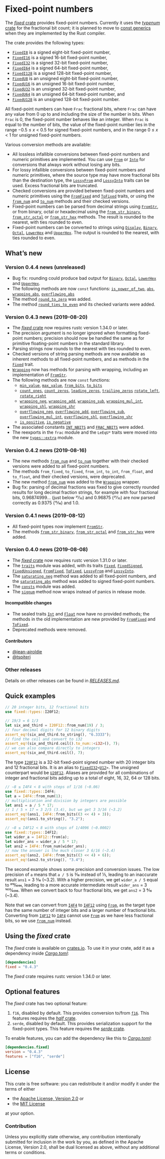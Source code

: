 <!-- Copyright © 2018–2019 Trevor Spiteri -->

<!-- Copying and distribution of this file, with or without
modification, are permitted in any medium without royalty provided the
copyright notice and this notice are preserved. This file is offered
as-is, without any warranty. -->

# Fixed-point numbers

The [*fixed* crate] provides fixed-point numbers. Currently it uses
the [*typenum* crate] for the fractional bit count; it is planned to
move to [const generics] when they are implemented by the Rust
compiler.

The crate provides the following types:

  * [`FixedI8`] is a signed eight-bit fixed-point number,
  * [`FixedI16`] is a signed 16-bit fixed-point number,
  * [`FixedI32`] is a signed 32-bit fixed-point number,
  * [`FixedI64`] is a signed 64-bit fixed-point number,
  * [`FixedI128`] is a signed 128-bit fixed-point number,
  * [`FixedU8`] is an unsigned eight-bit fixed-point number,
  * [`FixedU16`] is an unsigned 16-bit fixed-point number,
  * [`FixedU32`] is an unsigned 32-bit fixed-point number,
  * [`FixedU64`] is an unsigned 64-bit fixed-point number, and
  * [`FixedU128`] is an unsigned 128-bit fixed-point number.

All fixed-point numbers can have `Frac` fractional bits, where `Frac`
can have any value from 0 up to and including the size of the number
in bits. When `Frac` is 0, the fixed-point number behaves like an
integer. When `Frac` is equal to the number of bits, the value of the
fixed-point number lies in the range −0.5 ≤ *x* < 0.5 for signed
fixed-point numbers, and in the range 0 ≤ *x* < 1 for unsigned
fixed-point numbers.

Various conversion methods are available:

  * All lossless infallible conversions between fixed-point numbers
    and numeric primitives are implemented. You can use [`From`] or
    [`Into`] for conversions that always work without losing any bits.
  * For lossy infallible conversions between fixed-point numbers and
    numeric primitives, where the source type may have more fractional
    bits than the destination type, the [`LossyFrom`] and
    [`LossyInto`] traits can be used. Excess fractional bits are
    truncated.
  * Checked conversions are provided between fixed-point numbers and
    numeric primitives using the [`FromFixed`] and [`ToFixed`] traits,
    or using the [`from_num`] and [`to_num`] methods and their checked
    versions.
  * Fixed-point numbers can be parsed from decimal strings using
    [`FromStr`], or from binary, octal or hexadecimal using the
    [`from_str_binary`], [`from_str_octal`] or [`from_str_hex`]
    methods. The result is rounded to the nearest, with ties rounded
    to even.
  * Fixed-point numbers can be converted to strings using [`Display`],
    [`Binary`], [`Octal`], [`LowerHex`] and [`UpperHex`]. The output
    is rounded to the nearest, with ties rounded to even.

## What’s new

### Version 0.4.4 news (unreleased)

  * Bug fix: rounding could produce bad output for [`Binary`],
    [`Octal`], [`LowerHex`] and [`UpperHex`].
  * The following methods are now `const` functions:
    [`is_power_of_two`], [`abs`], [`wrapping_abs`],
    [`overflowing_abs`]
  * The method [`round_to_zero`] was added.
  * The method [`round_ties_to_even`] and its checked variants were
    added.

[`abs`]: https://docs.rs/fixed/0.4.3/fixed/struct.FixedI32.html#method.abs
[`is_power_of_two`]: https://docs.rs/fixed/0.4.3/fixed/struct.FixedU32.html#method.is_power_of_two
[`overflowing_abs`]: https://docs.rs/fixed/0.4.3/fixed/struct.FixedI32.html#method.overflowing_abs
[`round_ties_to_even`]: https://docs.rs/fixed/0.4.3/fixed/struct.FixedI32.html#method.round_ties_to_even
[`round_to_zero`]: https://docs.rs/fixed/0.4.3/fixed/struct.FixedI32.html#method.round_to_zero
[`wrapping_abs`]: https://docs.rs/fixed/0.4.3/fixed/struct.FixedI32.html#method.wrapping_abs

### Version 0.4.3 news (2019-08-20)

  * The [*fixed* crate] now requires rustc version 1.34.0 or later.
  * The precision argument is no longer ignored when formatting
    fixed-point numbers; precision should now be handled the same as
    for primitive floating-point numbers in the standard library.
  * Parsing strings now rounds to the nearest with ties rounded to
    even.
  * Checked versions of string parsing methods are now available as
    inherent methods to all fixed-point numbers, and as methods in the
    [`Fixed`] trait.
  * [`Wrapping`] now has methods for parsing with wrapping, including
    an implementation of [`FromStr`].
  * The following methods are now `const` functions:
      * [`min_value`], [`max_value`], [`from_bits`], [`to_bits`]
      * [`count_ones`], [`count_zeros`], [`leading_zeros`],
        [`trailing_zeros`] [`rotate_left`], [`rotate_right`]
      * [`wrapping_neg`], [`wrapping_add`], [`wrapping_sub`],
        [`wrapping_mul_int`], [`wrapping_shl`], [`wrapping_shr`]
      * [`overflowing_neg`], [`overflowing_add`], [`overflowing_sub`],
        [`overflowing_mul_int`], [`overflowing_shl`],
        [`overflowing_shr`]
      * [`is_positive`], [`is_negative`]
  * The associated constants [`INT_NBITS`] and [`FRAC_NBITS`] were added.
  * The reexports in the `frac` module and the `LeEqU*` traits were
    moved into the new [`types::extra`] module.

[`FRAC_NBITS`]: https://docs.rs/fixed/0.4.3/fixed/struct.FixedI32.html#associatedconstant.FRAC_NBITS
[`Fixed`]: https://docs.rs/fixed/0.4.3/fixed/traits/trait.Fixed.html
[`INT_NBITS`]: https://docs.rs/fixed/0.4.3/fixed/struct.FixedI32.html#associatedconstant.INT_NBITS
[`Wrapping`]: https://docs.rs/fixed/0.4.3/fixed/struct.Wrapping.html
[`count_ones`]: https://docs.rs/fixed/0.4.3/fixed/struct.FixedI32.html#method.count_ones
[`count_zeros`]: https://docs.rs/fixed/0.4.3/fixed/struct.FixedI32.html#method.count_zeros
[`from_bits`]: https://docs.rs/fixed/0.4.3/fixed/struct.FixedI32.html#method.from_bits
[`is_negative`]: https://docs.rs/fixed/0.4.3/fixed/struct.FixedI32.html#method.is_negative
[`is_positive`]: https://docs.rs/fixed/0.4.3/fixed/struct.FixedI32.html#method.is_positive
[`leading_zeros`]: https://docs.rs/fixed/0.4.3/fixed/struct.FixedI32.html#method.leading_zeros
[`max_value`]: https://docs.rs/fixed/0.4.3/fixed/struct.FixedI32.html#method.max_value
[`min_value`]: https://docs.rs/fixed/0.4.3/fixed/struct.FixedI32.html#method.min_value
[`overflowing_add`]: https://docs.rs/fixed/0.4.3/fixed/struct.FixedI32.html#method.overflowing_add
[`overflowing_mul_int`]: https://docs.rs/fixed/0.4.3/fixed/struct.FixedI32.html#method.overflowing_mul_int
[`overflowing_neg`]: https://docs.rs/fixed/0.4.3/fixed/struct.FixedI32.html#method.overflowing_neg
[`overflowing_shl`]: https://docs.rs/fixed/0.4.3/fixed/struct.FixedI32.html#method.overflowing_shl
[`overflowing_shr`]: https://docs.rs/fixed/0.4.3/fixed/struct.FixedI32.html#method.overflowing_shr
[`overflowing_sub`]: https://docs.rs/fixed/0.4.3/fixed/struct.FixedI32.html#method.overflowing_sub
[`rotate_left`]: https://docs.rs/fixed/0.4.3/fixed/struct.FixedI32.html#method.rotate_left
[`rotate_right`]: https://docs.rs/fixed/0.4.3/fixed/struct.FixedI32.html#method.rotate_right
[`to_bits`]: https://docs.rs/fixed/0.4.3/fixed/struct.FixedI32.html#method.to_bits
[`trailing_zeros`]: https://docs.rs/fixed/0.4.3/fixed/struct.FixedI32.html#method.trailing_zeros
[`types::extra`]: https://docs.rs/fixed/0.4.3/fixed/types/extra/index.html
[`wrapping_add`]: https://docs.rs/fixed/0.4.3/fixed/struct.FixedI32.html#method.wrapping_add
[`wrapping_mul_int`]: https://docs.rs/fixed/0.4.3/fixed/struct.FixedI32.html#method.wrapping_mul_int
[`wrapping_neg`]: https://docs.rs/fixed/0.4.3/fixed/struct.FixedI32.html#method.wrapping_neg
[`wrapping_shl`]: https://docs.rs/fixed/0.4.3/fixed/struct.FixedI32.html#method.wrapping_shl
[`wrapping_shr`]: https://docs.rs/fixed/0.4.3/fixed/struct.FixedI32.html#method.wrapping_shr
[`wrapping_sub`]: https://docs.rs/fixed/0.4.3/fixed/struct.FixedI32.html#method.wrapping_sub

### Version 0.4.2 news (2019-08-16)

  * The new methods [`from_num`] and [`to_num`] together with their
    checked versions were added to all fixed-point numbers.
  * The methods `from_fixed`, `to_fixed`, `from_int`, `to_int`,
    `from_float`, and `to_float`, and their checked versions, were
    deprecated.
  * The new method [`from_num`][`Wrapping::from_num`] was added to the
    [`Wrapping`] wrapper.
  * Bug fix: parsing of decimal fractions was fixed to give correctly
    rounded results for long decimal fraction strings, for example
    with four fractional bits, 0.96874999… (just below 31⁄32) and
    0.96875 (31⁄32) are now parsed correctly as 0.9375 (15⁄16) and 1.0.

[`Wrapping::from_num`]: https://docs.rs/fixed/0.4.3/fixed/struct.Wrapping.html#method.from_num
[`Wrapping`]: https://docs.rs/fixed/0.4.3/fixed/struct.Wrapping.html

### Version 0.4.1 news (2019-08-12)

  * All fixed-point types now implement [`FromStr`].
  * The methods [`from_str_binary`], [`from_str_octal`] and
    [`from_str_hex`] were added.

### Version 0.4.0 news (2019-08-08)

  * The [*fixed* crate] now requires rustc version 1.31.0 or later.
  * The [`traits`] module was added, with its traits [`Fixed`],
    [`FixedSigned`], [`FixedUnsigned`], [`FromFixed`], [`ToFixed`],
    [`LossyFrom`] and [`LossyInto`].
  * The [`saturating_neg`] method was added to all fixed-point
    numbers, and the [`saturating_abs`] method was added to signed
    fixed-point numbers.
  * The [`consts`] module was added.
  * The [`signum`] method now wraps instead of panics in release mode.

#### Incompatible changes

  * The sealed traits [`Int`] and [`Float`] now have no provided
    methods; the methods in the old implementation are new provided by
    [`FromFixed`] and [`ToFixed`].
  * Deprecated methods were removed.

#### Contributors

  * [@jean-airoldie](https://gitlab.com/jean-airoldie)
  * [@tspiteri](https://gitlab.com/tspiteri)

[`FixedSigned`]: https://docs.rs/fixed/0.4.3/fixed/traits/trait.FixedSigned.html
[`FixedUnsigned`]: https://docs.rs/fixed/0.4.3/fixed/traits/trait.FixedUnsigned.html
[`Fixed`]: https://docs.rs/fixed/0.4.3/fixed/traits/trait.Fixed.html
[`Float`]: https://docs.rs/fixed/0.4.3/fixed/sealed/trait.Float.html
[`Int`]: https://docs.rs/fixed/0.4.3/fixed/sealed/trait.Int.html
[`consts`]: https://docs.rs/fixed/0.4.3/fixed/consts/index.html
[`saturating_abs`]: https://docs.rs/fixed/0.4.3/fixed/struct.FixedI32.html#method.saturating_abs
[`saturating_neg`]: https://docs.rs/fixed/0.4.3/fixed/struct.FixedI32.html#method.saturating_neg
[`signum`]: https://docs.rs/fixed/0.4.3/fixed/struct.FixedI32.html#method.signum
[`traits`]: https://docs.rs/fixed/0.4.3/fixed/traits/index.html

### Other releases

Details on other releases can be found in [*RELEASES.md*].

[*RELEASES.md*]: https://gitlab.com/tspiteri/fixed/blob/master/RELEASES.md

## Quick examples

```rust
// 20 integer bits, 12 fractional bits
use fixed::types::I20F12;

// 19/3 = 6 1/3
let six_and_third = I20F12::from_num(19) / 3;
// four decimal digits for 12 binary digits
assert_eq!(six_and_third.to_string(), "6.3333");
// find the ceil and convert to i32
assert_eq!(six_and_third.ceil().to_num::<i32>(), 7);
// we can also compare directly to integers
assert_eq!(six_and_third.ceil(), 7);
```

The type [`I20F12`] is a 32-bit fixed-point signed number with 20
integer bits and 12 fractional bits. It is an alias to
<code>[FixedI32][`FixedI32`]&lt;[U12][`U12`]&gt;</code>.
The unsigned counterpart would be [`U20F12`]. Aliases are provided for
all combinations of integer and fractional bits adding up to a total
of eight, 16, 32, 64 or 128 bits.

```rust
// −8 ≤ I4F4 < 8 with steps of 1/16 (~0.06)
use fixed::types::I4F4;
let a = I4F4::from_num(1);
// multiplication and division by integers are possible
let ans1 = a / 5 * 17;
// 1 / 5 × 17 = 3 2/5 (3.4), but we get 3 3/16 (~3.2)
assert_eq!(ans1, I4F4::from_bits((3 << 4) + 3));
assert_eq!(ans1.to_string(), "3.2");

// −8 ≤ I4F12 < 8 with steps of 1/4096 (~0.0002)
use fixed::types::I4F12;
let wider_a = I4F12::from(a);
let wider_ans = wider_a / 5 * 17;
let ans2 = I4F4::from_num(wider_ans);
// now the answer is the much closer 3 6/16 (~3.4)
assert_eq!(ans2, I4F4::from_bits((3 << 4) + 6));
assert_eq!(ans2.to_string(), "3.4");
```

The second example shows some precision and conversion issues. The low
precision of `a` means that `a / 5` is 3⁄16 instead of 1⁄5, leading to
an inaccurate result `ans1` = 3 3⁄16 (~3.2). With a higher precision,
we get `wider_a / 5` equal to 819⁄4096, leading to a more accurate
intermediate result `wider_ans` = 3 1635⁄4096. When we convert back to
four fractional bits, we get `ans2` = 3 6⁄16 (~3.4).

Note that we can convert from [`I4F4`] to [`I4F12`] using [`From`], as
the target type has the same number of integer bits and a larger
number of fractional bits. Converting from [`I4F12`] to [`I4F4`]
cannot use [`From`] as we have less fractional bits, so we use
[`from_num`] instead.

## Using the *fixed* crate

The *fixed* crate is available on [crates.io][*fixed* crate]. To use
it in your crate, add it as a dependency inside [*Cargo.toml*]:

```toml
[dependencies]
fixed = "0.4.3"
```

The *fixed* crate requires rustc version 1.34.0 or later.

## Optional features

The *fixed* crate has two optional feature:

 1. `f16`, disabled by default. This provides conversion to/from
    [`f16`]. This features requires the [*half* crate].
 2. `serde`, disabled by default. This provides serialization support
    for the fixed-point types. This feature requires the
    [*serde* crate].

To enable features, you can add the dependency like this to
[*Cargo.toml*]:

```toml
[dependencies.fixed]
version = "0.4.3"
features = ["f16", "serde"]
```

## License

This crate is free software: you can redistribute it and/or modify it
under the terms of either

  * the [Apache License, Version 2.0][LICENSE-APACHE] or
  * the [MIT License][LICENSE-MIT]

at your option.

### Contribution

Unless you explicitly state otherwise, any contribution intentionally
submitted for inclusion in the work by you, as defined in the Apache
License, Version 2.0, shall be dual licensed as above, without any
additional terms or conditions.

[*Cargo.toml*]: https://doc.rust-lang.org/cargo/guide/dependencies.html
[*fixed* crate]: https://crates.io/crates/fixed
[*half* crate]: https://crates.io/crates/half
[*serde* crate]: https://crates.io/crates/serde
[*typenum* crate]: https://crates.io/crates/typenum
[LICENSE-APACHE]: https://www.apache.org/licenses/LICENSE-2.0
[LICENSE-MIT]: https://opensource.org/licenses/MIT
[`Binary`]: https://doc.rust-lang.org/nightly/std/fmt/trait.Binary.html
[`Display`]: https://doc.rust-lang.org/nightly/std/fmt/trait.Display.html
[`FixedI128`]: https://docs.rs/fixed/0.4.3/fixed/struct.FixedI128.html
[`FixedI16`]: https://docs.rs/fixed/0.4.3/fixed/struct.FixedI16.html
[`FixedI32`]: https://docs.rs/fixed/0.4.3/fixed/struct.FixedI32.html
[`FixedI64`]: https://docs.rs/fixed/0.4.3/fixed/struct.FixedI64.html
[`FixedI8`]: https://docs.rs/fixed/0.4.3/fixed/struct.FixedI8.html
[`FixedU128`]: https://docs.rs/fixed/0.4.3/fixed/struct.FixedU128.html
[`FixedU16`]: https://docs.rs/fixed/0.4.3/fixed/struct.FixedU16.html
[`FixedU32`]: https://docs.rs/fixed/0.4.3/fixed/struct.FixedU32.html
[`FixedU64`]: https://docs.rs/fixed/0.4.3/fixed/struct.FixedU64.html
[`FixedU8`]: https://docs.rs/fixed/0.4.3/fixed/struct.FixedU8.html
[`FromFixed`]: https://docs.rs/fixed/0.4.3/fixed/traits/trait.FromFixed.html
[`FromStr`]: https://doc.rust-lang.org/nightly/std/str/trait.FromStr.html
[`From`]: https://doc.rust-lang.org/nightly/std/convert/trait.From.html
[`I20F12`]: https://docs.rs/fixed/0.4.3/fixed/types/type.I20F12.html
[`I4F12`]: https://docs.rs/fixed/0.4.3/fixed/types/type.I4F12.html
[`I4F4`]: https://docs.rs/fixed/0.4.3/fixed/types/type.I4F4.html
[`Into`]: https://doc.rust-lang.org/nightly/std/convert/trait.Into.html
[`LossyFrom`]: https://docs.rs/fixed/0.4.3/fixed/traits/trait.LossyFrom.html
[`LossyInto`]: https://docs.rs/fixed/0.4.3/fixed/traits/trait.LossyInto.html
[`LowerHex`]: https://doc.rust-lang.org/nightly/std/fmt/trait.LowerHex.html
[`Octal`]: https://doc.rust-lang.org/nightly/std/fmt/trait.Octal.html
[`ToFixed`]: https://docs.rs/fixed/0.4.3/fixed/traits/trait.ToFixed.html
[`U12`]: https://docs.rs/fixed/0.4.3/fixed/types/extra/type.U12.html
[`U20F12`]: https://docs.rs/fixed/0.4.3/fixed/types/type.U20F12.html
[`UpperHex`]: https://doc.rust-lang.org/nightly/std/fmt/trait.UpperHex.html
[`f16`]: https://docs.rs/half/^1/half/struct.f16.html
[`from_num`]: https://docs.rs/fixed/0.4.3/fixed/struct.FixedI32.html#method.from_num
[`from_str_binary`]: https://docs.rs/fixed/0.4.3/fixed/struct.FixedI32.html#method.from_str_binary
[`from_str_hex`]: https://docs.rs/fixed/0.4.3/fixed/struct.FixedI32.html#method.from_str_hex
[`from_str_octal`]: https://docs.rs/fixed/0.4.3/fixed/struct.FixedI32.html#method.from_str_octal
[`to_num`]: https://docs.rs/fixed/0.4.3/fixed/struct.FixedI32.html#method.to_num
[const generics]: https://github.com/rust-lang/rust/issues/44580
